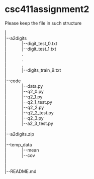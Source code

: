 csc411assignment2
===
Please keep the file in such structure

|  
|--a2digits  
| &emsp;&emsp;&emsp;     |--digit_test_0.txt  
| &emsp;&emsp;&emsp;     |--digit_test_1.txt  
| &emsp;&emsp;&emsp;     .  
| &emsp;&emsp;&emsp;     .  
| &emsp;&emsp;&emsp;     .  
| &emsp;&emsp;&emsp;     |--digits_train_9.txt  
|  
|--code  
| &emsp;&emsp;&emsp;  |--data.py  
| &emsp;&emsp;&emsp;  |--q2_0.py  
| &emsp;&emsp;&emsp;  |--q2_1.py  
| &emsp;&emsp;&emsp;  |--q2_1_test.py  
| &emsp;&emsp;&emsp;  |--q2_2.py  
| &emsp;&emsp;&emsp;  |--q2_2_test.py  
| &emsp;&emsp;&emsp;  |--q2_3.py  
| &emsp;&emsp;&emsp;  |--a2_3_test.py  
|  
|--a2digits.zip  
|  
|--temp_data  
|  &emsp;&emsp;&emsp; |--mean  
|  &emsp;&emsp;&emsp; |--cov  
|  
|  
|--README.md  
